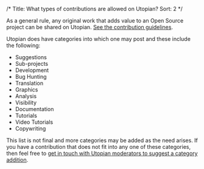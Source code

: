 /*
Title: What types of contributions are allowed on Utopian?
Sort: 2
*/

As a general rule, any original work that adds value to an Open Source project can be shared on Utopian. [See the contribution guidelines](https://utopian.io/rules).

Utopian does have categories into which one may post and these include the following:

- Suggestions
- Sub-projects
- Development
- Bug Hunting
- Translation
- Graphics
- Analysis
- Visibility
- Documentation
- Tutorials
- Video Tutorials
- Copywriting

This list is not final and more categories may be added as the need arises. If you have a contribution that does not fit into any one of these categories, then feel free to [get in touch with Utopian moderators to suggest a category addition](https://discord.gg/UCvqCsx).
